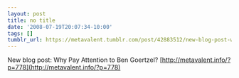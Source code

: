 ```yaml
---
layout: post
title: no title
date: '2008-07-19T20:07:34-10:00'
tags: []
tumblr_url: https://metavalent.tumblr.com/post/42883512/new-blog-post-why-pay-attention-to-ben-goertzel
---
```

New blog post: Why Pay Attention to Ben Goertzel? [http://metavalent.info/?p=778](http://metavalent.info/?p=778)

